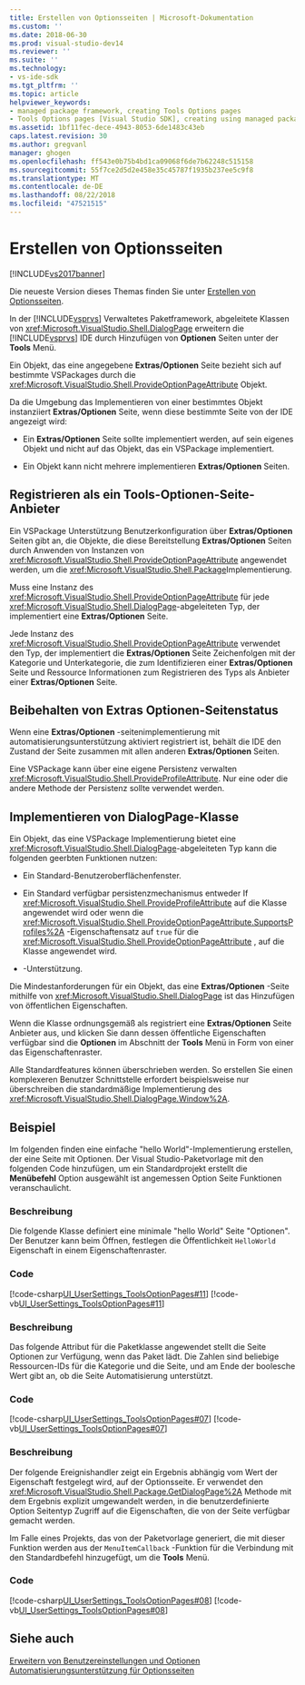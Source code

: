 ```yaml
---
title: Erstellen von Optionsseiten | Microsoft-Dokumentation
ms.custom: ''
ms.date: 2018-06-30
ms.prod: visual-studio-dev14
ms.reviewer: ''
ms.suite: ''
ms.technology:
- vs-ide-sdk
ms.tgt_pltfrm: ''
ms.topic: article
helpviewer_keywords:
- managed package framework, creating Tools Options pages
- Tools Options pages [Visual Studio SDK], creating using managed package framework
ms.assetid: 1bf11fec-dece-4943-8053-6de1483c43eb
caps.latest.revision: 30
ms.author: gregvanl
manager: ghogen
ms.openlocfilehash: ff543e0b75b4bd1ca09068f6de7b62248c515158
ms.sourcegitcommit: 55f7ce2d5d2e458e35c45787f1935b237ee5c9f8
ms.translationtype: MT
ms.contentlocale: de-DE
ms.lasthandoff: 08/22/2018
ms.locfileid: "47521515"
---
```

# <a name="creating-options-pages"></a>Erstellen von Optionsseiten
[!INCLUDE[vs2017banner](../../includes/vs2017banner.md)]

Die neueste Version dieses Themas finden Sie unter [Erstellen von Optionsseiten](https://docs.microsoft.com/visualstudio/extensibility/internals/creating-options-pages).  
  
In der [!INCLUDE[vsprvs](../../includes/vsprvs-md.md)] Verwaltetes Paketframework, abgeleitete Klassen von <xref:Microsoft.VisualStudio.Shell.DialogPage> erweitern die [!INCLUDE[vsprvs](../../includes/vsprvs-md.md)] IDE durch Hinzufügen von **Optionen** Seiten unter der **Tools** Menü.  
  
 Ein Objekt, das eine angegebene **Extras/Optionen** Seite bezieht sich auf bestimmte VSPackages durch die <xref:Microsoft.VisualStudio.Shell.ProvideOptionPageAttribute> Objekt.  
  
 Da die Umgebung das Implementieren von einer bestimmtes Objekt instanziiert **Extras/Optionen** Seite, wenn diese bestimmte Seite von der IDE angezeigt wird:  
  
-   Ein **Extras/Optionen** Seite sollte implementiert werden, auf sein eigenes Objekt und nicht auf das Objekt, das ein VSPackage implementiert.  
  
-   Ein Objekt kann nicht mehrere implementieren **Extras/Optionen** Seiten.  
  
## <a name="registering-as-a-tools-options-page-provider"></a>Registrieren als ein Tools-Optionen-Seite-Anbieter  
 Ein VSPackage Unterstützung Benutzerkonfiguration über **Extras/Optionen** Seiten gibt an, die Objekte, die diese Bereitstellung **Extras/Optionen** Seiten durch Anwenden von Instanzen von <xref:Microsoft.VisualStudio.Shell.ProvideOptionPageAttribute> angewendet werden, um die <xref:Microsoft.VisualStudio.Shell.Package>Implementierung.  
  
 Muss eine Instanz des <xref:Microsoft.VisualStudio.Shell.ProvideOptionPageAttribute> für jede <xref:Microsoft.VisualStudio.Shell.DialogPage>-abgeleiteten Typ, der implementiert eine **Extras/Optionen** Seite.  
  
 Jede Instanz des <xref:Microsoft.VisualStudio.Shell.ProvideOptionPageAttribute> verwendet den Typ, der implementiert die **Extras/Optionen** Seite Zeichenfolgen mit der Kategorie und Unterkategorie, die zum Identifizieren einer **Extras/Optionen** Seite und Ressource Informationen zum Registrieren des Typs als Anbieter einer **Extras/Optionen** Seite.  
  
## <a name="persisting-tools-options-page-state"></a>Beibehalten von Extras Optionen-Seitenstatus  
 Wenn eine **Extras/Optionen** -seitenimplementierung mit automatisierungsunterstützung aktiviert registriert ist, behält die IDE den Zustand der Seite zusammen mit allen anderen **Extras/Optionen** Seiten.  
  
 Eine VSPackage kann über eine eigene Persistenz verwalten <xref:Microsoft.VisualStudio.Shell.ProvideProfileAttribute>. Nur eine oder die andere Methode der Persistenz sollte verwendet werden.  
  
## <a name="implementing-dialogpage-class"></a>Implementieren von DialogPage-Klasse  
 Ein Objekt, das eine VSPackage Implementierung bietet eine <xref:Microsoft.VisualStudio.Shell.DialogPage>-abgeleiteten Typ kann die folgenden geerbten Funktionen nutzen:  
  
-   Ein Standard-Benutzeroberflächenfenster.  
  
-   Ein Standard verfügbar persistenzmechanismus entweder If <xref:Microsoft.VisualStudio.Shell.ProvideProfileAttribute> auf die Klasse angewendet wird oder wenn die <xref:Microsoft.VisualStudio.Shell.ProvideOptionPageAttribute.SupportsProfiles%2A> -Eigenschaftensatz auf `true` für die <xref:Microsoft.VisualStudio.Shell.ProvideOptionPageAttribute> , auf die Klasse angewendet wird.  
  
-   -Unterstützung.  
  
 Die Mindestanforderungen für ein Objekt, das eine **Extras/Optionen** -Seite mithilfe von <xref:Microsoft.VisualStudio.Shell.DialogPage> ist das Hinzufügen von öffentlichen Eigenschaften.  
  
 Wenn die Klasse ordnungsgemäß als registriert eine **Extras/Optionen** Seite Anbieter aus, und klicken Sie dann dessen öffentliche Eigenschaften verfügbar sind die **Optionen** im Abschnitt der **Tools** Menü in Form von einer das Eigenschaftenraster.  
  
 Alle Standardfeatures können überschrieben werden. So erstellen Sie einen komplexeren Benutzer Schnittstelle erfordert beispielsweise nur überschreiben die standardmäßige Implementierung des <xref:Microsoft.VisualStudio.Shell.DialogPage.Window%2A>.  
  
## <a name="example"></a>Beispiel  
 Im folgenden finden eine einfache "hello World"-Implementierung erstellen, der eine Seite mit Optionen. Der Visual Studio-Paketvorlage mit den folgenden Code hinzufügen, um ein Standardprojekt erstellt die **Menübefehl** Option ausgewählt ist angemessen Option Seite Funktionen veranschaulicht.  
  
### <a name="description"></a>Beschreibung  
 Die folgende Klasse definiert eine minimale "hello World" Seite "Optionen". Der Benutzer kann beim Öffnen, festlegen die Öffentlichkeit `HelloWorld` Eigenschaft in einem Eigenschaftenraster.  
  
### <a name="code"></a>Code  
 [!code-csharp[UI_UserSettings_ToolsOptionPages#11](../../snippets/csharp/VS_Snippets_VSSDK/ui_usersettings_toolsoptionpages/cs/class1.cs#11)]
 [!code-vb[UI_UserSettings_ToolsOptionPages#11](../../snippets/visualbasic/VS_Snippets_VSSDK/ui_usersettings_toolsoptionpages/vb/class1.vb#11)]  
  
### <a name="description"></a>Beschreibung  
 Das folgende Attribut für die Paketklasse angewendet stellt die Seite Optionen zur Verfügung, wenn das Paket lädt. Die Zahlen sind beliebige Ressourcen-IDs für die Kategorie und die Seite, und am Ende der boolesche Wert gibt an, ob die Seite Automatisierung unterstützt.  
  
### <a name="code"></a>Code  
 [!code-csharp[UI_UserSettings_ToolsOptionPages#07](../../snippets/csharp/VS_Snippets_VSSDK/ui_usersettings_toolsoptionpages/cs/uiusersettingstoolsoptionspagespackage.cs#07)]
 [!code-vb[UI_UserSettings_ToolsOptionPages#07](../../snippets/visualbasic/VS_Snippets_VSSDK/ui_usersettings_toolsoptionpages/vb/uiusersettingstoolsoptionspagespackage.vb#07)]  
  
### <a name="description"></a>Beschreibung  
 Der folgende Ereignishandler zeigt ein Ergebnis abhängig vom Wert der Eigenschaft festgelegt wird, auf der Optionsseite. Er verwendet den <xref:Microsoft.VisualStudio.Shell.Package.GetDialogPage%2A> Methode mit dem Ergebnis explizit umgewandelt werden, in die benutzerdefinierte Option Seitentyp Zugriff auf die Eigenschaften, die von der Seite verfügbar gemacht werden.  
  
 Im Falle eines Projekts, das von der Paketvorlage generiert, die mit dieser Funktion werden aus der `MenuItemCallback` -Funktion für die Verbindung mit den Standardbefehl hinzugefügt, um die **Tools** Menü.  
  
### <a name="code"></a>Code  
 [!code-csharp[UI_UserSettings_ToolsOptionPages#08](../../snippets/csharp/VS_Snippets_VSSDK/ui_usersettings_toolsoptionpages/cs/uiusersettingstoolsoptionspagespackage.cs#08)]
 [!code-vb[UI_UserSettings_ToolsOptionPages#08](../../snippets/visualbasic/VS_Snippets_VSSDK/ui_usersettings_toolsoptionpages/vb/uiusersettingstoolsoptionspagespackage.vb#08)]  
  
## <a name="see-also"></a>Siehe auch  
 [Erweitern von Benutzereinstellungen und Optionen](../../extensibility/extending-user-settings-and-options.md)   
 [Automatisierungsunterstützung für Optionsseiten](../../extensibility/internals/automation-support-for-options-pages.md)

